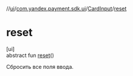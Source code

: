 //[ui](../../../index.md)/[com.yandex.payment.sdk.ui](../index.md)/[CardInput](index.md)/[reset](reset.md)

# reset

[ui]\
abstract fun [reset](reset.md)()

Сбросить все поля ввода.
